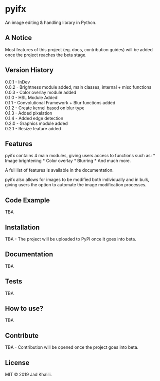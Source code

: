 # pyifx
An image editing &amp; handling library in Python.

## A Notice
Most features of this project (eg. docs, contribution guides) will be added once the project reaches the beta stage.

## Version History 
0.0.1 - InDev <br />
0.0.2 - Brightness module added, main classes, internal + misc functions <br />
0.0.3 - Color overlay module added <br />
0.1.0 - HSL Module Added <br />
0.1.1 - Convolutional Framework + Blur functions added <br />
0.1.2 - Create kernel based on blur type <br />
0.1.3 - Added pixelation <br />
0.1.4 - Added edge detection <br />
0.2.0 - Graphics module added <br />
0.2.1 - Resize feature added <br />

## Features
pyifx contains 4 main modules, giving users access to functions such as:
	* Image brightening
	* Color overlay
	* Blurring 
	* And much more.
	
A full list of features is available in the documentation.
	
pyifx also allows for images to be modified both individually and in bulk, giving users the option to automate the image modification processes.
	

## Code Example
TBA

## Installation
TBA - The project will be uploaded to PyPI once it goes into beta.

## Documentation
TBA

## Tests
TBA

## How to use?
TBA

## Contribute
TBA - Contribution will be opened once the project goes into beta.

## License
MIT © 2019 Jad Khalili.
